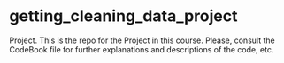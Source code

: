 # getting_cleaning_data_project
Project.
This is the repo for the Project in this course. Please, consult the CodeBook file for further explanations and descriptions of the code, etc.

